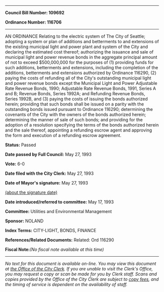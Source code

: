 

********

**Council Bill Number: 109692**
   
**Ordinance Number: 116706**
********

 AN ORDINANCE Relating to the electric system of The City of Seattle; adopting a system or plan of additions and betterments to and extensions of the existing municipal light and power plant and system of the City and declaring the estimated cost thereof; authorizing the issuance and sale of municipal light and power revenue bonds in the aggregate principal amount of not to exceed $500,000,000 for the purposes of (1) providing funds for such additions, betterments and extensions, including the completion of the additions, betterments and extensions authorized by Ordinance 116290, (2) paying the costs of refunding all of the City's outstanding municipal light and power revenue bonds except the Municipal Light and Power Adjustable Rate Revenue Bonds, 1990; Adjustable Rate Revenue Bonds, 1991, Series A and B; Revenue Bonds, Series 1992A; and Refunding Revenue Bonds, Series 1992B, and (3) paying the costs of issuing the bonds authorized herein; providing that such bonds shall be issued on a parity with the outstanding bonds issued pursuant to Ordinance 116290; determining the covenants of the City with the owners of the bonds authorized herein; determining the manner of sale of such bonds; and providing for the adoption of a resolution specifying the terms of the bonds authorized herein and the sale thereof, appointing a refunding escrow agent and approving the form and execution of a refunding escrow agreement.

**Status:** Passed
   
**Date passed by Full Council:** May 27, 1993
   
**Vote:** 6-0
   
**Date filed with the City Clerk:** May 27, 1993
   
**Date of Mayor's signature:** May 27, 1993
   
[(about the signature date)](/~public/approvaldate.htm)
   
   
   
**Date introduced/referred to committee:** May 17, 1993
   
**Committee:** Utilities and Environmental Management
   
**Sponsor:** NOLAND
   
   
**Index Terms:** CITY-LIGHT, BONDS, FINANCE

**References/Related Documents:** Related: Ord 116290

**Fiscal Note:**_(No fiscal note available at this time)_
********

_No text for this document is available on-line. You may view this document at [the Office of the City Clerk](http://www.seattle.gov/leg/clerk/contactUs.htm). If you are unable to visit the Clerk's Office, you may request a copy or scan be made for you by Clerk staff. Scans and copies provided by the Office of the City Clerk are subject to [copy fees](http://clerk.seattle.gov/~public/clerkfees.htm), and the timing of service is dependent on the availability of staff._

